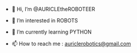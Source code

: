 
- 👋 Hi, I’m @AURICLEtheROBOTEER
- 👀 I’m interested in ROBOTS
- 🌱 I’m currently learning PYTHON

- 📫 How to reach me : auriclerobotics@gmail.com




